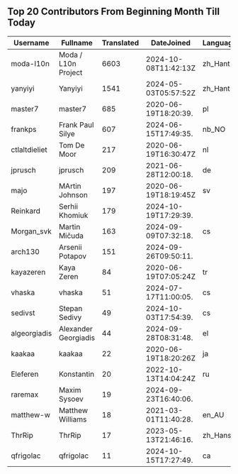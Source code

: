 ## Top 20 Contributors From Beginning Month Till Today ##
|Username|Fullname|Translated|DateJoined|Language|
|--------|--------|----------|----------|-------|
|moda-l10n|Moda / L10n Project|6603|2024-10-08T11:42:13Z|zh_Hant|
|yanyiyi|Yanyiyi|1541|2024-05-03T05:57:52Z|zh_Hant|
|master7|master7|685|2020-06-19T18:20:39.|pl|
|frankps|Frank Paul Silye|607|2024-06-15T17:49:35.|nb_NO|
|ctlaltdieliet|Tom De Moor|217|2020-06-19T16:30:47Z|nl|
|jprusch|jprusch|209|2021-06-28T12:00:18.|de|
|majo|MArtin Johnson|197|2020-06-19T18:19:45Z|sv|
|Reinkard|Serhii Khomiuk|179|2024-10-19T17:29:39.||
|Morgan_svk|Martin Mičuda|163|2024-09-09T07:32:18.|cs|
|arch130|Arsenii Potapov|151|2024-09-26T09:50:11.||
|kayazeren|Kaya Zeren|84|2020-06-19T07:05:24Z|tr|
|vhaska|vhaska|51|2024-07-17T11:00:05.|cs|
|sedivst|Stepan Sedivy|49|2024-10-03T17:54:39.|cs|
|algeorgiadis|Alexander Georgiadis|44|2024-09-28T08:31:48.|el|
|kaakaa|kaakaa|22|2020-06-19T18:20:26Z|ja|
|Eleferen|Konstantin|20|2022-10-13T14:04:24Z|ru|
|raremax|Maxim Sysoev|19|2024-09-23T16:40:06.||
|matthew-w|Matthew Williams|18|2021-03-01T11:40:28.|en_AU|
|ThrRip|ThrRip|17|2023-05-13T21:46:16.|zh_Hans|
|qfrigolac|qfrigolac|11|2024-10-15T17:27:49.|ca|
